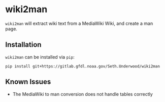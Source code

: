 # wiki2man

`wiki2man` will extract wiki text from a MediaWiki Wiki, and create a man page.

## Installation

`wiki2man` can be installed via `pip`:

```
pip install git+https://gitlab.gfdl.noaa.gov/Seth.Underwood/wiki2man
```

## Known Issues

* The MediaWiki to man conversion does not handle tables correctly


